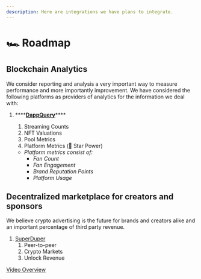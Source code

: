 ```yaml
---
description: Here are integrations we have plans to integrate.
---
```


# 🏎 Roadmap

## Blockchain Analytics

We consider reporting and analysis a very important way to measure performance and more importantly improvement. We have considered the following platforms as providers of analytics for the information we deal with:

1. \*\*\*\*[**DappQuery**](https://dappquery.com/)\*\*\*\*
   1. Streaming Counts
   2. NFT Valuations
   3. Pool Metrics
   4. Platform Metrics \(🌟 Star Power\)

   * _Platform metrics consist of:_
     * _Fan Count_
     * _Fan Engagement_
     * _Brand Reputation Points_
     * _Platform Usage_

## Decentralized marketplace for creators and sponsors

We believe crypto advertising is the future for brands and creators alike and an important percentage of third party revenue.

1. [SuperDuper](https://superduper.so/)
   1. Peer-to-peer
   2. Crypto Markets
   3. Unlock Revenue

[Video Overview](https://youtu.be/djmwum1q8ic)




